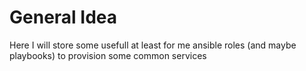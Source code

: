 # General Idea
Here I will store some usefull at least for me ansible roles (and maybe playbooks) to provision some common services


